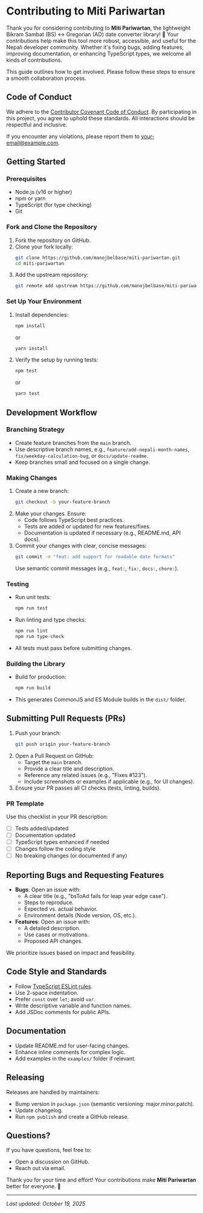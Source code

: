 # Contributing to Miti Pariwartan

Thank you for considering contributing to **Miti Pariwartan**, the lightweight Bikram Sambat (BS) ↔ Gregorian (AD) date converter library! 🌸 Your contributions help make this tool more robust, accessible, and useful for the Nepali developer community. Whether it's fixing bugs, adding features, improving documentation, or enhancing TypeScript types, we welcome all kinds of contributions.

This guide outlines how to get involved. Please follow these steps to ensure a smooth collaboration process.

## Code of Conduct

We adhere to the [Contributor Covenant Code of Conduct]([https://www.contributor-covenant.org/version/2/1/code_of_conduct](https://github.com/ManojBelbase/miti-pariwartan?tab=coc-ov-file)/). By participating in this project, you agree to uphold these standards. All interactions should be respectful and inclusive.

If you encounter any violations, please report them to [your-email@example.com](mailto:manojbelbase56@gmail.com).

## Getting Started

### Prerequisites
- Node.js (v16 or higher)
- npm or yarn
- TypeScript (for type checking)
- Git

### Fork and Clone the Repository
1. Fork the repository on GitHub.
2. Clone your fork locally:
   ```bash
   git clone https://github.com/manojbelbase/miti-pariwartan.git
   cd miti-pariwartan
   ```
3. Add the upstream repository:
   ```bash
   git remote add upstream https://github.com/manojbelbase/miti-pariwartan.git
   ```

### Set Up Your Environment
1. Install dependencies:
   ```bash
   npm install
   ```
   or
   ```bash
   yarn install
   ```
2. Verify the setup by running tests:
   ```bash
   npm test
   ```
   or
   ```bash
   yarn test
   ```

## Development Workflow

### Branching Strategy
- Create feature branches from the `main` branch.
- Use descriptive branch names, e.g., `feature/add-nepali-month-names`, `fix/weekday-calculation-bug`, or `docs/update-readme`.
- Keep branches small and focused on a single change.

### Making Changes
1. Create a new branch:
   ```bash
   git checkout -b your-feature-branch
   ```
2. Make your changes. Ensure:
   - Code follows TypeScript best practices.
   - Tests are added or updated for new features/fixes.
   - Documentation is updated if necessary (e.g., README.md, API docs).
3. Commit your changes with clear, concise messages:
   ```bash
   git commit -m "feat: add support for readable date formats"
   ```
   Use semantic commit messages (e.g., `feat:`, `fix:`, `docs:`, `chore:`).

### Testing
- Run unit tests:
  ```bash
  npm run test
  ```
- Run linting and type checks:
  ```bash
  npm run lint
  npm run type-check
  ```
- All tests must pass before submitting changes.

### Building the Library
- Build for production:
  ```bash
  npm run build
  ```
- This generates CommonJS and ES Module builds in the `dist/` folder.

## Submitting Pull Requests (PRs)

1. Push your branch:
   ```bash
   git push origin your-feature-branch
   ```
2. Open a Pull Request on GitHub:
   - Target the `main` branch.
   - Provide a clear title and description.
   - Reference any related issues (e.g., "Fixes #123").
   - Include screenshots or examples if applicable (e.g., for UI changes).
3. Ensure your PR passes all CI checks (tests, linting, builds).

### PR Template
Use this checklist in your PR description:
- [ ] Tests added/updated
- [ ] Documentation updated
- [ ] TypeScript types enhanced if needed
- [ ] Changes follow the coding style
- [ ] No breaking changes (or documented if any)

## Reporting Bugs and Requesting Features

- **Bugs**: Open an issue with:
  - A clear title (e.g., "bsToAd fails for leap year edge case").
  - Steps to reproduce.
  - Expected vs. actual behavior.
  - Environment details (Node version, OS, etc.).
- **Features**: Open an issue with:
  - A detailed description.
  - Use cases or motivations.
  - Proposed API changes.

We prioritize issues based on impact and feasibility.

## Code Style and Standards

- Follow [TypeScript ESLint rules](https://typescript-eslint.io/).
- Use 2-space indentation.
- Prefer `const` over `let`; avoid `var`.
- Write descriptive variable and function names.
- Add JSDoc comments for public APIs.

## Documentation

- Update README.md for user-facing changes.
- Enhance inline comments for complex logic.
- Add examples in the `examples/` folder if relevant.

## Releasing

Releases are handled by maintainers:
- Bump version in `package.json` (semantic versioning: major.minor.patch).
- Update changelog.
- Run `npm publish` and create a GitHub release.

## Questions?

If you have questions, feel free to:
- Open a discussion on GitHub.
- Reach out via email.

Thank you for your time and effort! Your contributions make **Miti Pariwartan** better for everyone. 🚀

---

*Last updated: October 19, 2025*
